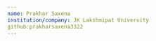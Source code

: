 ```yaml
---
name: Prakhar Saxena
institution/company: JK Lakshmipat University 
github:prakharsaxena3322
---
```

